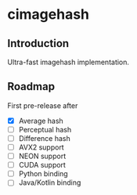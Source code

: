 # cimagehash

## Introduction

Ultra-fast imagehash implementation.

## Roadmap

First pre-release after

- [x] Average hash
- [ ] Perceptual hash
- [ ] Difference hash
- [ ] AVX2 support
- [ ] NEON support
- [ ] CUDA support
- [ ] Python binding
- [ ] Java/Kotlin binding